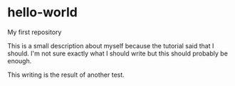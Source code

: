 # hello-world
My first repository

This is a small description about myself because the tutorial said that I should.
I'm not sure exactly what I should write but this should probably be enough.

This writing is the result of another test.
